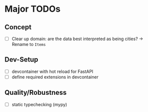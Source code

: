 # Major TODOs

## Concept

- [ ] Clear up domain: are the data best interpreted as being cities? -> Rename to `Items`

## Dev-Setup

- [ ] devcontainer with hot reload for FastAPI
- [ ] define required extensions in devcontainer

## Quality/Robustness

- [ ] static typechecking (mypy)